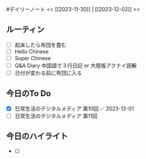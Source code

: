 #デイリーノート
<< [[2023-11-30]] | [[2023-12-02]] >>
## ルーティン
- [ ] 起床したら布団を畳む
- [ ] Hello Chinese
- [ ] Super Chinese
- [ ] Q&A Diary 中国語で３行日記 or 大陸版アクナイ読解
- [ ] 日付が変わる前に布団に入る
## 今日のTo Do
- [x] 日常生活のデジタルメディア 第10回 ✅ 2023-12-01
- [ ] 日常生活のデジタルメディア 第11回
## 今日のハイライト
- [ ] 
